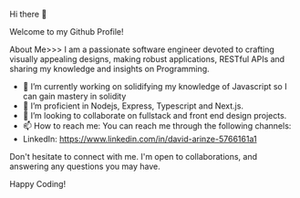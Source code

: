 Hi there 👋

Welcome to my Github Profile!

About Me>>>
I am a passionate software engineer devoted to crafting visually appealing designs, making robust applications, RESTful APIs and sharing my knowledge and insights on Programming.  
- 🔭 I’m currently working on solidifying my knowledge of Javascript so I can gain mastery in solidity
- 🌱 I’m proficient in Nodejs, Express, Typescript and Next.js.
- 👯 I’m looking to collaborate on fullstack and front end design projects.
- 📫 How to reach me: You can reach me through the following channels:
- LinkedIn: https://www.linkedin.com/in/david-arinze-5766161a1

Don't hesitate to connect with me. I'm open to collaborations, and answering any questions you may have.


Happy Coding! 
